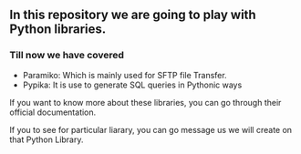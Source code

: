 ## In this repository we are going to play with Python libraries.

### Till now we have covered

* Paramiko: Which is mainly used for SFTP file Transfer.
* Pypika: It is use to generate SQL queries in Pythonic ways

If you want to know more about these libraries, you can go through their official documentation.

If you to see for particular liarary, you can go message us we will create on that Python Library.
